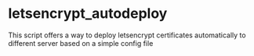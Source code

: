 # letsencrypt_autodeploy
This script offers a way to deploy letsencrypt certificates automatically to different server based on a simple config file

